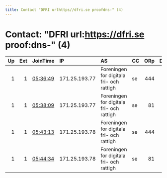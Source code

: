 ```yaml
---
title: Contact "DFRI urlhttps//dfri.se proofdns-" (4)
---
```


# Contact: "DFRI url:https://dfri.se proof:dns-" (4)

|   Up |   Ext | JoinTime                                                                                              | IP            | AS                                       | CC   |   ORp |   Dirp | OS    | Version   | Nickname   |   eFamMembers |
|-----:|------:|:------------------------------------------------------------------------------------------------------|:--------------|:-----------------------------------------|:-----|------:|-------:|:------|:----------|:-----------|--------------:|
|    1 |     1 | [05:36:49](https://nusenu.github.io/OrNetStats/w/relay/BE520F7DE66EE43754B4E3C72E7031D591FF0257.html) | 171.25.193.77 | Foreningen for digitala fri- och rattigh | se   |   444 |      0 | Linux | 0.4.7.13  | DFRI29     |            20 |
|    1 |     1 | [05:38:09](https://nusenu.github.io/OrNetStats/w/relay/55C7E10033F0E2E5F1D2838530CFB9B04D4F3B15.html) | 171.25.193.77 | Foreningen for digitala fri- och rattigh | se   |    81 |      0 | Linux | 0.4.7.13  | DFRI30     |            20 |
|    1 |     1 | [05:43:13](https://nusenu.github.io/OrNetStats/w/relay/01F648AFD7FCC68E7917F42CF3533CC5D3A93DF1.html) | 171.25.193.78 | Foreningen for digitala fri- och rattigh | se   |   444 |      0 | Linux | 0.4.7.13  | DFRI27     |            20 |
|    1 |     1 | [05:44:34](https://nusenu.github.io/OrNetStats/w/relay/C1323A97DFCC9E4FB908D3198C2ADCFEBA4F5A6A.html) | 171.25.193.78 | Foreningen for digitala fri- och rattigh | se   |    81 |      0 | Linux | 0.4.7.13  | DFRI28     |            20 |
